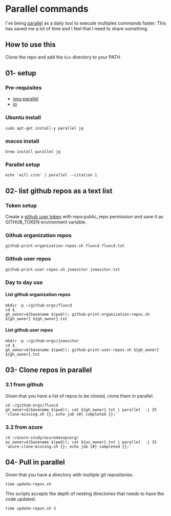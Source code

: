 # Parallel commands

I've being [parallel](https://www.gnu.org/software/parallel/) as a daily tool to execute multiples commands faster.
This has saved me a lot of time and I feel that I need to share something.

## How to use this

Clone the repo and add the `bin` directory to your PATH

## 01- setup

### Pre-requisites

- [gnu-parallel](https://www.gnu.org/software/parallel/)
- [jq](https://stedolan.github.io/jq/)

### Ubuntu install

```shell
sudo apt-get install-y parallel jq
```

### macos install

```shell
brew install parallel jq
```

### Parallel setup

```shell
echo 'will cite' | parallel --citation 1
```

## 02- list github repos as a text list

### Token setup

Create a [github user token](https://docs.github.com/en/free-pro-team@latest/github/authenticating-to-github/creating-a-personal-access-token) with repo:public_repo permission and save it as GITHUB_TOKEN environment variable.

### Github organization repos

```shell
github-print-organization-repos.sh fluxcd fluxcd.txt
```

### Github user repos

```shell
github-print-user-repos.sh joaovitor joaovitor.txt
```

### Day to day use

#### List github organization repos

```shell
mkdir -p ~/github-orgs/fluxcd
cd $_
gh_owner=$(basename $(pwd)); github-print-organization-repos.sh ${gh_owner} ${gh_owner}.txt
```

#### List github user repos

```shell
mkdir -p ~/github-orgs/joaovitor
cd $_
gh_owner=$(basename $(pwd)); github-print-user-repos.sh ${gh_owner} ${gh_owner}.txt
```

## 03- Clone repos in parallel

### 3.1 from github

Given that you have a list of repos to be cloned, clone them in parallel.

```shell
cd ~/github-orgs/fluxcd
gh_owner=$(basename $(pwd)); cat ${gh_owner}.txt | parallel  -j 25 'clone-missing.sh {}; echo job {#} completed {};'
```

### 3.2 from azure

```shell
cd ~/azure-study/azuredevopsorg/
az_owner=$(basename $(pwd)); cat ${az_owner}.txt | parallel  -j 25 'azure-clone-missing.sh {}; echo job {#} completed {};'
```

## 04- Pull in parallel

Given that you have a directory with multiple git repositories.

```shell
time update-repos.sh
```

This scripts accepts the depth of nesting directories that needs to have the code updated.

```shell
time update-repos.sh 3
```
